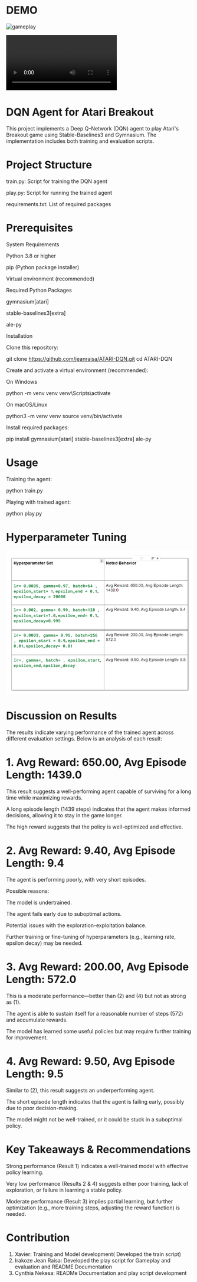 
# DEMO






![gameplay](https://github.com/user-attachments/assets/2750ab15-1b0a-4c70-8e53-ecbf9eda6bfe)


![gameplay](https://github.com/jeanraisa/ATARI-DQN/blob/main/videos/merged_video%20(1)%20true.mp4)







# DQN Agent for Atari Breakout

This project implements a Deep Q-Network (DQN) agent to play Atari's Breakout game using Stable-Baselines3 and Gymnasium. The implementation includes both training and evaluation scripts.

# Project Structure

train.py: Script for training the DQN agent

play.py: Script for running the trained agent

requirements.txt: List of required packages

# Prerequisites

System Requirements

Python 3.8 or higher

pip (Python package installer)

Virtual environment (recommended)

Required Python Packages

gymnasium[atari]

stable-baselines3[extra]

ale-py

Installation

Clone this repository:

git clone https://github.com/jeanraisa/ATARI-DQN.git
cd ATARI-DQN

Create and activate a virtual environment (recommended):

On Windows

python -m venv venv
venv\Scripts\activate

On macOS/Linux

python3 -m venv venv
source venv/bin/activate

Install required packages:

pip install gymnasium[atari] stable-baselines3[extra] ale-py

# Usage

Training the agent:

python train.py

Playing with trained agent:

python play.py

# Hyperparameter Tuning

![Table](https://github.com/jeanraisa/ATARI-DQN/blob/main/Table/table1.png)

# Discussion on Results

The results indicate varying performance of the trained agent across different evaluation settings. Below is an analysis of each result:

# 1. Avg Reward: 650.00, Avg Episode Length: 1439.0

This result suggests a well-performing agent capable of surviving for a long time while maximizing rewards.

A long episode length (1439 steps) indicates that the agent makes informed decisions, allowing it to stay in the game longer.

The high reward suggests that the policy is well-optimized and effective.

# 2. Avg Reward: 9.40, Avg Episode Length: 9.4

The agent is performing poorly, with very short episodes.

Possible reasons:

The model is undertrained.

The agent fails early due to suboptimal actions.

Potential issues with the exploration-exploitation balance.

Further training or fine-tuning of hyperparameters (e.g., learning rate, epsilon decay) may be needed.

# 3. Avg Reward: 200.00, Avg Episode Length: 572.0

This is a moderate performance—better than (2) and (4) but not as strong as (1).

The agent is able to sustain itself for a reasonable number of steps (572) and accumulate rewards.

The model has learned some useful policies but may require further training for improvement.

# 4. Avg Reward: 9.50, Avg Episode Length: 9.5

Similar to (2), this result suggests an underperforming agent.

The short episode length indicates that the agent is failing early, possibly due to poor decision-making.

The model might not be well-trained, or it could be stuck in a suboptimal policy.

# Key Takeaways & Recommendations

Strong performance (Result 1) indicates a well-trained model with effective policy learning.

Very low performance (Results 2 & 4) suggests either poor training, lack of exploration, or failure in learning a stable policy.

Moderate performance (Result 3) implies partial learning, but further optimization (e.g., more training steps, adjusting the reward function) is needed.

# Contribution

1. Xavier: Training and Model development( Developed the train script)
2. Irakoze Jean Raisa: Developed the play script for Gameplay and evaluation and README Documentation
3. Cynthia Nekesa: READMe Documentation and play script development
